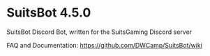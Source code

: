 # SuitsBot 4.5.0
SuitsBot Discord Bot, written for the SuitsGaming Discord server

FAQ and Documentation: https://github.com/DWCamp/SuitsBot/wiki
